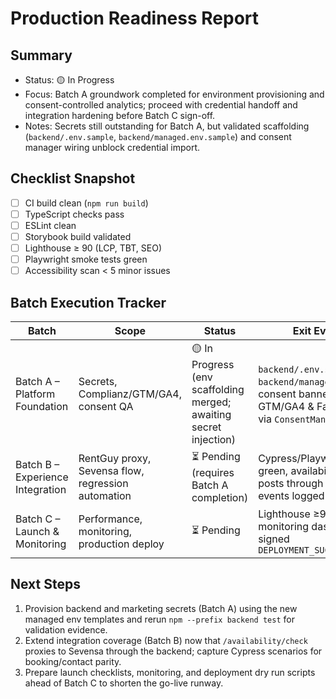 # Production Readiness Report

## Summary
- Status: 🟡 In Progress
- Focus: Batch A groundwork completed for environment provisioning and consent-controlled analytics; proceed with credential handoff and integration hardening before Batch C sign-off.
- Notes: Secrets still outstanding for Batch A, but validated scaffolding (`backend/.env.sample`, `backend/managed.env.sample`) and consent manager wiring unblock credential import.

## Checklist Snapshot
- [ ] CI build clean (`npm run build`)
- [ ] TypeScript checks pass
- [ ] ESLint clean
- [ ] Storybook build validated
- [ ] Lighthouse ≥ 90 (LCP, TBT, SEO)
- [ ] Playwright smoke tests green
- [ ] Accessibility scan < 5 minor issues

## Batch Execution Tracker

| Batch | Scope | Status | Exit Evidence |
| --- | --- | --- | --- |
| Batch A – Platform Foundation | Secrets, Complianz/GTM/GA4, consent QA | 🟡 In Progress (env scaffolding merged; awaiting secret injection) | `backend/.env.sample` & `backend/managed.env.sample`; consent banner controls GTM/GA4 & Facebook Pixel via `ConsentManager.jsx` |
| Batch B – Experience Integration | RentGuy proxy, Sevensa flow, regression automation | ⏳ Pending (requires Batch A completion) | Cypress/Playwright suites green, availability checker posts through backend, GA4 events logged in DebugView |
| Batch C – Launch & Monitoring | Performance, monitoring, production deploy | ⏳ Pending | Lighthouse ≥90 report, monitoring dashboards, signed `DEPLOYMENT_SUCCESS.md` |

## Next Steps
1. Provision backend and marketing secrets (Batch A) using the new managed env templates and rerun `npm --prefix backend test` for validation evidence.
2. Extend integration coverage (Batch B) now that `/availability/check` proxies to Sevensa through the backend; capture Cypress scenarios for booking/contact parity.
3. Prepare launch checklists, monitoring, and deployment dry run scripts ahead of Batch C to shorten the go-live runway.
